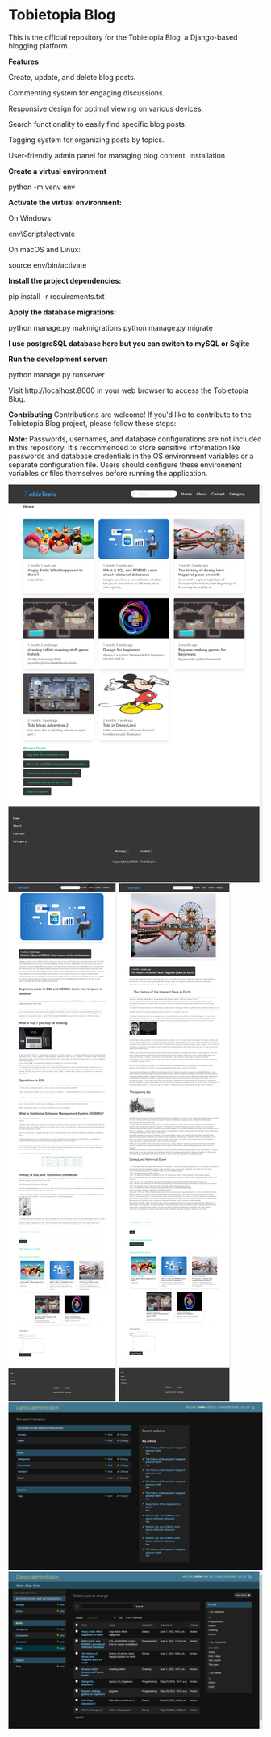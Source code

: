 # Tobietopia Blog
This is the official repository for the Tobietopia Blog, a Django-based blogging platform.

**Features**

Create, update, and delete blog posts.

Commenting system for engaging discussions.

Responsive design for optimal viewing on various devices.

Search functionality to easily find specific blog posts.

Tagging system for organizing posts by topics.

User-friendly admin panel for managing blog content.
Installation


**Create a virtual environment**

python -m venv env


**Activate the virtual environment:**

On Windows:

env\Scripts\activate


On macOS and Linux:

source env/bin/activate


**Install the project dependencies:**

pip install -r requirements.txt

**Apply the database migrations:**

python manage.py makmigrations
python manage.py migrate

**I use postgreSQL database here but you can switch to mySQL or Sqlite** 

**Run the development server:**

python manage.py runserver

Visit http://localhost:8000 in your web browser to access the Tobietopia Blog.

**Contributing**
Contributions are welcome! If you'd like to contribute to the Tobietopia Blog project, please follow these steps:

**Note:** Passwords, usernames, and database configurations are not included in this repository. It's recommended to store sensitive information like passwords and database credentials in the OS environment variables or a separate configuration file. Users should configure these environment variables or files themselves before running the application.

![](https://github.com/Cprime50/TobieTopia/blob/master/screenshots/Screenshot_2023-07-20_22-58-37.png)
![](https://github.com/Cprime50/TobieTopia/blob/master/screenshots/Screenshot_2023-07-20_22-59-03.png)
![](https://github.com/Cprime50/TobieTopia/blob/master/screenshots/Screenshot_2023-07-20_22-59-41.png)
![](https://github.com/Cprime50/TobieTopia/blob/master/screenshots/Screenshot_2023-07-20_22-59-55.png)
![](https://github.com/Cprime50/TobieTopia/blob/master/screenshots/Screenshot_2023-07-20_23-00-03.png)
